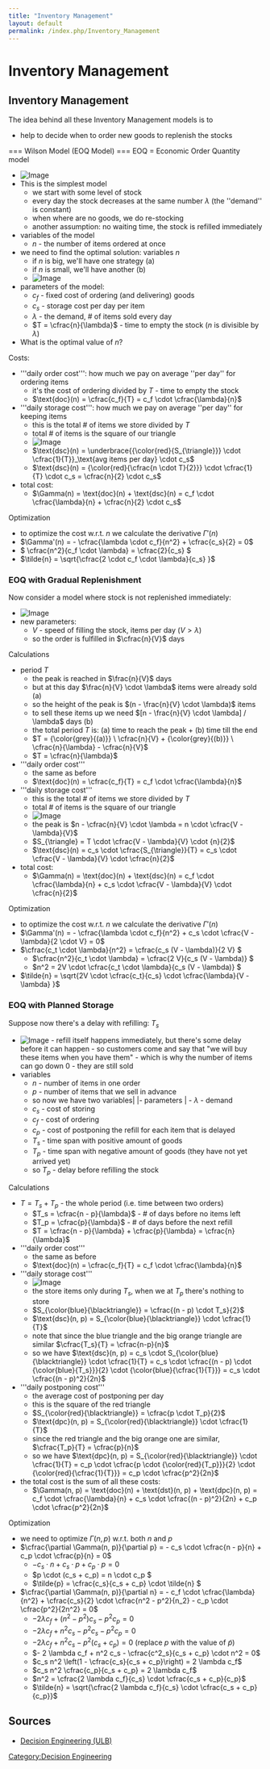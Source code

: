 ```yaml
---
title: "Inventory Management"
layout: default
permalink: /index.php/Inventory_Management
---
```


# Inventory Management

## Inventory Management
The idea behind all these Inventory Management models is to 
- help to decide when to order new goods to replenish the stocks 


=== Wilson Model (EOQ Model) === 
EOQ = Economic Order Quantity model
- <img src="https://raw.github.com/alexeygrigorev/wiki-figures/master/ulb/de/im/em-basic-eoq.png" alt="Image">
- This is the simplest model
  - we start with some level of stock
  - every day the stock decreases at the same number $\lambda$ (the ''demand'' is constant)
  - when where are no goods, we do re-stocking
  - another assumption: no waiting time, the stock is refilled immediately 
- variables of the model
  - $n$ - the number of items ordered at once 
- we need to find the optimal solution: variables $n$
  - if $n$ is big, we'll have one strategy (a)
  - if $n$ is small, we'll have another (b)
  - <img src="https://raw.github.com/alexeygrigorev/wiki-figures/master/ulb/de/im/em-basic-eoq-var.png" alt="Image">
- parameters of the model:
  - $c_f$ - fixed cost of ordering (and delivering) goods 
  - $c_s$ - storage cost per day per item 
  - $\lambda$ - the demand, # of items sold every day
  - $T = \cfrac{n}{\lambda}$ - time to empty the stock ($n$ is divisible by $\lambda$)
- What is the optimal value of $n$? 


Costs:
- '''daily order cost''': how much we pay on average ''per day'' for ordering items
  - it's the cost of ordering divided by $T$ - time to empty the stock
  - $\text{doc}(n) = \cfrac{c_f}{T} = c_f \cdot \cfrac{\lambda}{n}$
- '''daily storage cost''': how much we pay on average ''per day'' for keeping items
  - this is the total # of items we store divided by $T$
  - total # of items is the square of our triangle 
  - <img src="https://raw.github.com/alexeygrigorev/wiki-figures/master/ulb/de/im/em-basic-eoq-dailycos.png" alt="Image">
  - $\text{dsc}(n) = \underbrace{{\color{red}{S_{\triangle}}} \cdot \cfrac{1}{T}}_\text{avg items per day} \cdot c_s$
  - $\text{dsc}(n) = {\color{red}{\cfrac{n \cdot T}{2}}} \cdot \cfrac{1}{T} \cdot c_s = \cfrac{n}{2} \cdot c_s$
- total cost:
  - $\Gamma(n) = \text{doc}(n) + \text{dsc}(n) = c_f \cdot \cfrac{\lambda}{n} + \cfrac{n}{2} \cdot c_s$


Optimization 
- to optimize the cost w.r.t. $n$ we calculate the derivative $\Gamma'(n)$
- $\Gamma'(n) = - \cfrac{\lambda \cdot c_f}{n^2} + \cfrac{c_s}{2} = 0$
- $ \cfrac{n^2}{c_f \cdot \lambda} = \cfrac{2}{c_s} $
- $\tilde{n} = \sqrt{\cfrac{2 \cdot c_f \cdot \lambda}{c_s} }$



### EOQ with Gradual Replenishment
Now consider a model where stock is not replenished immediately:
- <img src="https://raw.github.com/alexeygrigorev/wiki-figures/master/ulb/de/im/em-grad.png" alt="Image">
- new parameters:
  - $V$ - speed of filling the stock, items per day ($V > \lambda$)
  - so the order is fulfilled in $\cfrac{n}{V}$ days

Calculations
- period $T$
  - the peak is reached in $\frac{n}{V}$ days
  - but at this day $\frac{n}{V} \cdot \lambda$ items were already sold (a)
  - so the height of the peak is $(n - \frac{n}{V} \cdot \lambda)$ items 
  - to sell these items up we need $[n - \frac{n}{V} \cdot \lambda] / \lambda$ days (b)
  - the total period $T$ is: (a) time to reach the peak + (b) time till the end
  - $T = {\color{grey}{(a)}} \ \cfrac{n}{V} +  {\color{grey}{(b)}} \  \cfrac{n}{\lambda} - \cfrac{n}{V}$
  - $T = \cfrac{n}{\lambda}$
- '''daily order cost'''
  - the same as before
  - $\text{doc}(n) = \cfrac{c_f}{T} = c_f \cdot \cfrac{\lambda}{n}$
- '''daily storage cost'''
  - this is the total # of items we store divided by $T$
  - total # of items is the square of our triangle 
  - <img src="https://raw.github.com/alexeygrigorev/wiki-figures/master/ulb/de/im/em-basic-stcost.png" alt="Image">
  - the peak is $n - \cfrac{n}{V} \cdot \lambda = n \cdot \cfrac{V - \lambda}{V}$
  - $S_{\triangle} = T \cdot \cfrac{V - \lambda}{V} \cdot {n}{2}$
  - $\text{dsc}(n) = c_s \cdot \cfrac{S_{\triangle}}{T} = c_s \cdot \cfrac{V - \lambda}{V} \cdot \cfrac{n}{2}$
- total cost:
  - $\Gamma(n) = \text{doc}(n) + \text{dsc}(n) = c_f \cdot \cfrac{\lambda}{n} + c_s \cdot \cfrac{V - \lambda}{V} \cdot \cfrac{n}{2}$


Optimization
- to optimize the cost w.r.t. $n$ we calculate the derivative $\Gamma'(n)$
- $\Gamma'(n) = - \cfrac{\lambda \cdot c_f}{n^2} + c_s \cdot \cfrac{V - \lambda}{2 \cdot V} = 0$
- $\cfrac{c_t \cdot \lambda}{n^2} = \cfrac{c_s (V - \lambda)}{2 V} $
  - $\cfrac{n^2}{c_t \cdot \lambda} = \cfrac{2 V}{c_s (V - \lambda)} $
  - $n^2 = 2V \cdot \cfrac{c_t \cdot \lambda}{c_s (V - \lambda)} $
- $\tilde{n} = \sqrt{2V \cdot \cfrac{c_t}{c_s} \cdot \cfrac{\lambda}{V - \lambda} }$


### EOQ with Planned Storage
Suppose now there's a delay with refilling: $T_s$
- <img src="https://raw.github.com/alexeygrigorev/wiki-figures/master/ulb/de/im/em-plst.png" alt="Image">
  - refill itself happens immediately, but there's some delay before it can happen 
  - so customers come and say that "we will buy these items when you have them" 
  - which is why the number of items can go down 0 - they are still sold
- variables
  - $n$ - number of items in one order
  - $p$ - number of items that we sell in advance 
  - so now we have two variables|   |- parameters  |  - $\lambda$ - demand
  - $c_s$ - cost of storing
  - $c_f$ - cost of ordering
  - $c_p$ - cost of postponing the refill for each item that is delayed
  - $T_s$ - time span with positive amount of goods
  - $T_p$ - time span with negative amount of goods (they have not yet arrived yet)
  - so $T_p$ - delay before refilling the stock


Calculations 
- $T = T_s + T_p$ - the whole period (i.e. time between two orders)
  - $T_s = \cfrac{n - p}{\lambda}$ - # of days before no items left
  - $T_p = \cfrac{p}{\lambda}$ - # of days before the next refill
  - $T = \cfrac{n - p}{\lambda} + \cfrac{p}{\lambda} = \cfrac{n}{\lambda}$
- '''daily order cost'''
  - the same as before
  - $\text{doc}(n) = \cfrac{c_f}{T} = c_f \cdot \cfrac{\lambda}{n}$
- '''daily storage cost'''
  - <img src="https://raw.github.com/alexeygrigorev/wiki-figures/master/ulb/de/im/em-plst-sim-triangles.png" alt="Image">
  - the store items only during $T_s$, when we at $T_p$ there's nothing to store
  - $S_{\color{blue}{\blacktriangle}} = \cfrac{(n - p) \cdot T_s}{2}$ 
  - $\text{dsc}(n, p) = S_{\color{blue}{\blacktriangle}} \cdot \cfrac{1}{T}$
  - note that since the blue triangle and the big orange triangle are similar $\cfrac{T_s}{T} = \cfrac{n-p}{n}$
  - so we have $\text{dsc}(n, p) = c_s \cdot S_{\color{blue}{\blacktriangle}} \cdot \cfrac{1}{T} = c_s \cdot \cfrac{(n - p) \cdot {\color{blue}{T_s}}}{2} \cdot {\color{blue}{\cfrac{1}{T}}} = c_s \cdot \cfrac{(n - p)^2}{2n}$
- '''daily postponing cost'''
  - the average cost of postponing per day 
  - this is the square of the red triangle
  - $S_{\color{red}{\blacktriangle}} = \cfrac{p \cdot T_p}{2}$
  - $\text{dpc}(n, p) = S_{\color{red}{\blacktriangle}} \cdot \cfrac{1}{T}$
  - since the red triangle and the big orange one are similar, $\cfrac{T_p}{T} = \cfrac{p}{n}$
  - so we have $\text{dpc}(n, p) = S_{\color{red}{\blacktriangle}} \cdot \cfrac{1}{T} = c_p \cdot \cfrac{p \cdot {\color{red}{T_p}}}{2} \cdot {\color{red}{\cfrac{1}{T}}} = c_p \cdot \cfrac{p^2}{2n}$
- the total cost is the sum of all these costs:
  - $\Gamma(n, p) = \text{doc}(n) + \text{dst}(n, p) + \text{dpc}(n, p) = c_f \cdot \cfrac{\lambda}{n} + c_s \cdot \cfrac{(n - p)^2}{2n} + c_p \cdot \cfrac{p^2}{2n}$


Optimization 
- we need to optimize $\Gamma(n, p)$ w.r.t. both $n$ and $p$
- $\cfrac{\partial \Gamma(n, p)}{\partial p} = - c_s \cdot \cfrac{n - p}{n} + c_p \cdot \cfrac{p}{n} = 0$
  - $-c_s \cdot n + c_s \cdot p + c_p \cdot p = 0$
  - $p \cdot (c_s + c_p) = n \cdot c_p $
  - $\tilde{p} = \cfrac{c_s}{c_s + c_p} \cdot \tilde{n} $
- $\cfrac{\partial \Gamma(n, p)}{\partial n} = - c_f \cdot \cfrac{\lambda}{n^2} + \cfrac{c_s}{2} \cdot \cfrac{n^2 - p^2}{n_2} - c_p \cdot \cfrac{p^2}{2n^2} = 0$
  - $- 2 \lambda c_f + (n^2 - p^2) c_s - p^2 c_p = 0$
  - $- 2 \lambda c_f + n^2 c_s - p^2 c_s - p^2 c_p = 0$
  - $- 2 \lambda c_f + n^2 c_s - p^2 (c_s + c_p) = 0$ (replace $p$ with the value of $\tilde{p}$)
  - $- 2 \lambda c_f + n^2 c_s - \cfrac{c^2_s}{c_s + c_p} \cdot n^2 = 0$
  - $c_s n^2 \left(1 - \cfrac{c_s}{c_s + c_p}\right) = 2 \lambda c_f$
  - $c_s n^2 \cfrac{c_p}{c_s + c_p} = 2 \lambda c_f$
  - $n^2 = \cfrac{2 \lambda c_f}{c_s} \cdot  \cfrac{c_s + c_p}{c_p}$
  - $\tilde{n} = \sqrt{\cfrac{2 \lambda c_f}{c_s} \cdot  \cfrac{c_s + c_p}{c_p}}$



## Sources
- [Decision Engineering (ULB)](Decision_Engineering_(ULB))

[Category:Decision Engineering](Category_Decision_Engineering)